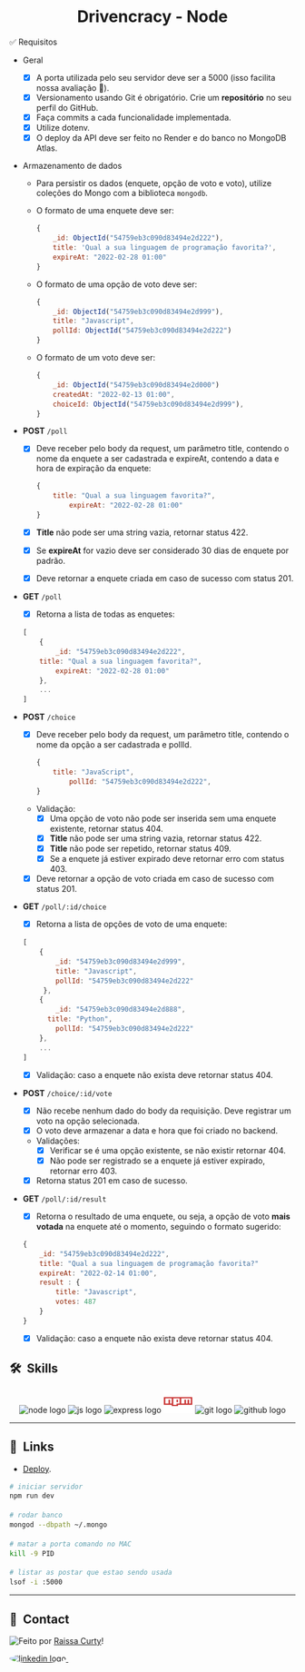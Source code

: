 

<h1 align="center">Drivencracy - Node</h1>

✅ Requisitos
- Geral
    - [x]  A porta utilizada pelo seu servidor deve ser a 5000 (isso facilita nossa avaliação 🙂).
    - [x]  Versionamento usando Git é obrigatório. Crie um **repositório** no seu perfil do GitHub.
    - [x]  Faça commits a cada funcionalidade implementada.
    - [x]  Utilize dotenv.
    - [x]  O deploy da API deve ser feito no Render e do banco no MongoDB Atlas.
- Armazenamento de dados
    - Para persistir os dados (enquete, opção de voto e voto), utilize coleções do Mongo com a biblioteca `mongodb`.
    - O formato de uma enquete deve ser:
        
        ```jsx
        {
        	_id: ObjectId("54759eb3c090d83494e2d222"),
        	title: 'Qual a sua linguagem de programação favorita?', 
        	expireAt: "2022-02-28 01:00"
        }
        ```
        
    - O formato de uma opção de voto deve ser:
        
        ```jsx
        { 
        	_id: ObjectId("54759eb3c090d83494e2d999"),
        	title: "Javascript", 
        	pollId: ObjectId("54759eb3c090d83494e2d222") 
        }
        ```
        
    - O formato de um voto deve ser:
        
        ```jsx
        { 
        	_id: ObjectId("54759eb3c090d83494e2d000")
        	createdAt: "2022-02-13 01:00", 
        	choiceId: ObjectId("54759eb3c090d83494e2d999"), 
        }
        ```
        
- **POST** `/poll`
    - [x]  Deve receber pelo body da request, um parâmetro title, contendo o nome da enquete a ser cadastrada e expireAt, contendo a data e hora de expiração da enquete:
        
        ```jsx
        {
            title: "Qual a sua linguagem favorita?",
        		expireAt: "2022-02-28 01:00" 
        }
        ```
        
    - [x]  **Title** não pode ser uma string vazia, retornar status 422.
    - [x]  Se **expireAt** for vazio deve ser considerado 30 dias de enquete por padrão.
    - [x]  Deve retornar a enquete criada em caso de sucesso com status 201.
- **GET** `/poll`
    - [x]  Retorna a lista de todas as enquetes:
    
    ```jsx
    [
    	{
    		_id: "54759eb3c090d83494e2d222",
        title: "Qual a sua linguagem favorita?",
    		expireAt: "2022-02-28 01:00" 
    	},
    	...
    ]
    ```
    
- **POST** `/choice`
    - [x]  Deve receber pelo body da request, um parâmetro title, contendo o nome da opção a ser cadastrada e pollId.
        
        ```jsx
        {
            title: "JavaScript",
        		pollId: "54759eb3c090d83494e2d222",
        }
        ```
        
    - Validação:
        - [x]  Uma opção de voto não pode ser inserida sem uma enquete existente, retornar status 404.
        - [x]  **Title** não pode ser uma string vazia, retornar status 422.
        - [x]  **Title** não pode ser repetido, retornar status 409.
        - [x]  Se a enquete já estiver expirado deve retornar erro com status 403.
    - [x]  Deve retornar a opção de voto criada em caso de sucesso com status 201.
- **GET** `/poll/:id/choice`
    - [x]  Retorna a lista de opções de voto de uma enquete:
    
    ```jsx
    [
    	{
    		_id: "54759eb3c090d83494e2d999",
    		title: "Javascript",
    		pollId: "54759eb3c090d83494e2d222" 
    	 },
    	{
    		_id: "54759eb3c090d83494e2d888",
    	  title: "Python",
    		pollId: "54759eb3c090d83494e2d222"
    	},
    	...
    ]
    ```
    
    - [x]  Validação: caso a enquete não exista deve retornar status 404.
- **POST** `/choice/:id/vote`
    - [x]  Não recebe nenhum dado do body da requisição. Deve registrar um voto na opção selecionada.
    - [x]  O voto deve armazenar a data e hora que foi criado no backend.
    - Validações:
        - [x]  Verificar se é uma opção existente, se não existir retornar 404.
        - [x]  Não pode ser registrado se a enquete já estiver expirado, retornar erro 403.
    - [x]  Retorna status 201 em caso de sucesso.
- **GET** `/poll/:id/result`
    - [x]  Retorna o resultado de uma enquete, ou seja, a opção de voto **mais votada** na enquete até o momento, seguindo o formato sugerido:
    
    ```jsx
    {
    	_id: "54759eb3c090d83494e2d222",
    	title: "Qual a sua linguagem de programação favorita?"
    	expireAt: "2022-02-14 01:00",
    	result : {
    		title: "Javascript",
    		votes: 487
    	}
    }
    ```
    
    - [x]  Validação: caso a enquete não exista deve retornar status 404.

## 🛠 &nbsp;Skills
<div align="center">
 <img src="https://cdn.jsdelivr.net/gh/devicons/devicon/icons/nodejs/nodejs-original.svg" height="40" width="52" alt="node logo"  />
  <img src="https://cdn.jsdelivr.net/gh/devicons/devicon/icons/javascript/javascript-original.svg" height="40" width="52" alt="js logo"  />      
  <img src="https://cdn.jsdelivr.net/gh/devicons/devicon/icons/express/express-original.svg" height="40" width="52" alt="express logo"  />
  <img src="https://raw.githubusercontent.com/devicons/devicon/master/icons/npm/npm-original-wordmark.svg" height="40" width="52" alt="npm logo"  />
  <img src="https://cdn.jsdelivr.net/gh/devicons/devicon/icons/git/git-original.svg" height="40" width="52" alt="git logo"  />
  <img src="https://cdn.jsdelivr.net/gh/devicons/devicon/icons/github/github-original.svg" height="40" width="52" alt="github logo" />                                   
</div>
<hr/>

## 🚀 &nbsp;Links

- [Deploy](https://drivencracy-toit.onrender.com).<br/>

```zsh
# iniciar servidor
npm run dev

# rodar banco
mongod --dbpath ~/.mongo

# matar a porta comando no MAC
kill -9 PID

# listar as postar que estao sendo usada
lsof -i :5000
```

<hr/>

## 💬 &nbsp;Contact
<img align="left" src="https://avatars.githubusercontent.com/curtyraissa?size=100">

Feito por [Raissa Curty](https://github.com/curtyraissa)!

<a href="https://www.linkedin.com/in/raissa-curty/" target="_blank">
    <img style="border-radius:50%;" src="https://raw.githubusercontent.com/maurodesouza/profile-readme-generator/master/src/assets/icons/social/linkedin/default.svg" width="52" height="40" alt="linkedin logo"  />
</a>&nbsp;